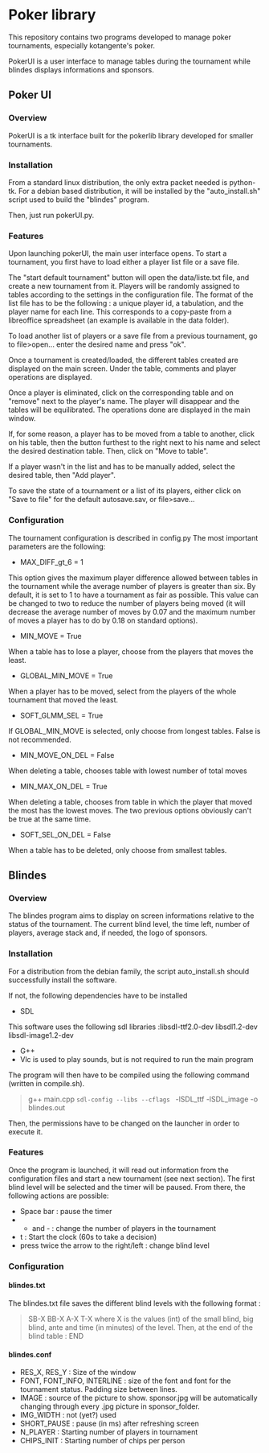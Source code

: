 # Poker library
This repository contains two programs developed to manage poker tournaments, especially kotangente's poker.

PokerUI is a user interface to manage tables during the tournament while blindes displays informations and sponsors.

## Poker UI
### Overview
PokerUI is a tk interface built for the pokerlib library developed for smaller tournaments.
### Installation
From a standard linux distribution, the only extra packet needed is python-tk. For a debian based distribution, it will be installed by the "auto_install.sh" script used to build the "blindes" program.

Then, just run pokerUI.py.

### Features

Upon launching pokerUI, the main user interface opens. To start a tournament, you first have to load either a player list file or a save file. 

The "start default tournament" button will open the data/liste.txt file, and create a new tournament from it. Players will be randomly assigned to tables according to the settings in the configuration file. The format of the list file has to be the following : a unique player id, a tabulation, and the player name for each line. This corresponds to a copy-paste from a libreoffice spreadsheet (an example is available in the data folder).

To load another list of players or a save file from a previous tournament, go to file>open... enter the desired name and press "ok".

Once a tournament is created/loaded, the different tables created are displayed on the main screen. Under the table, comments and player operations are displayed.

Once a player is eliminated, click on the corresponding table and on "remove" next to the player's name. The player will disappear and the tables will be equilibrated. The operations done are displayed in the main window.

If, for some reason, a player has to be moved from a table to another, click on his table, then the button furthest to the right next to his name and select the desired destination table. Then, click on "Move to table".

If a player wasn't in the list and has to be manually added, select the desired table, then "Add player".

To save the state of a tournament or a list of its players, either click on "Save to file" for the default autosave.sav, or file>save...


### Configuration

The tournament configuration is described in config.py The most important parameters are the following:

* MAX_DIFF_gt_6 = 1

This option gives the maximum player difference allowed between tables in the tournament while the average number of players is greater than six. By default, it is set to 1 to have a tournament as fair as possible. This value can be changed to two to reduce the number of players being moved (it will decrease the average number of moves by 0.07 and the maximum number of moves a player has to do by 0.18 on standard options). 

* MIN_MOVE = True

When a table has to lose a player, choose from the players that moves the least.

* GLOBAL_MIN_MOVE = True

When a player has to be moved, select from the players of the whole tournament that moved the least.

* SOFT_GLMM_SEL = True

If GLOBAL_MIN_MOVE is selected, only choose from longest tables. False is not recommended.

* MIN_MOVE_ON_DEL = False

When deleting a table, chooses table with lowest number of total moves
* MIN_MAX_ON_DEL = True

When deleting a table, chooses from table in which the player that moved the most has the lowest moves. The two previous options obviously can't be true at the same time.
* SOFT_SEL_ON_DEL = False

When a table has to be deleted, only choose from smallest tables.

## Blindes
### Overview
The blindes program aims to display on screen informations relative to the status of the tournament. The current blind level, the time left, number of players, average stack and, if needed, the logo of sponsors.

### Installation
For a distribution from the debian family, the script auto_install.sh should successfully install the software.

If not, the following dependencies have to be installed
* SDL

This software uses the following sdl libraries :libsdl-ttf2.0-dev libsdl1.2-dev libsdl-image1.2-dev
* G++
* Vlc is used to play sounds, but is not required to run the main program

The program will then have to be compiled using the following command (written in compile.sh).

> g++ main.cpp `sdl-config --libs --cflags ` -lSDL_ttf -lSDL_image -o blindes.out

Then, the permissions have to be changed on the launcher in order to execute it.

### Features
Once the program is launched, it will read out information from the configuration files and start a new tournament (see next section). The first blind level will be selected and the timer will be paused. From there, the following actions are possible:
* Space bar : pause the timer
* + and - : change the number of players in the tournament
* t : Start the clock (60s to take a decision)
* press twice the arrow to the right/left : change blind level

### Configuration
#### blindes.txt
The blindes.txt file saves the different blind levels with the following format :
>SB-X BB-X A-X T-X
where X is the values (int) of the small blind, big blind, ante and time (in minutes) of the level. Then, at the end of the blind table :
>END

#### blindes.conf

* RES_X, RES_Y : Size of the window
* FONT, FONT_INFO, INTERLINE : size of the font and font for the tournament status. Padding size between lines.
* IMAGE : source of the picture to show. sponsor.jpg will be automatically changing through every .jpg picture in sponsor_folder.
* IMG_WIDTH : not (yet?) used
* SHORT_PAUSE : pause (in ms) after refreshing screen
* N_PLAYER : Starting number of players in tournament
* CHIPS_INIT : Starting number of chips per person

